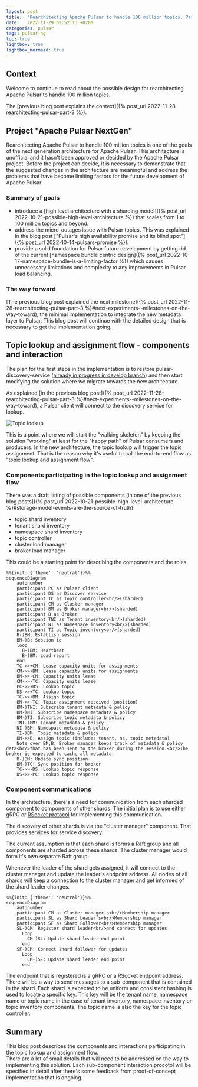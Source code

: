 ```yaml
---
layout: post
title:  "Rearchitecting Apache Pulsar to handle 100 million topics, Part 4"
date:   2022-11-29 09:52:13 +0200
categories: pulsar
tags: pulsar-ng
toc: true
lightbox: true
lightbox_mermaid: true
---
```


## Context

Welcome to continue to read about the possible design for rearchitecting Apache Pulsar to handle 100 million topics.

The [previous blog post explains the context]({% post_url 2022-11-28-rearchitecting-pulsar-part-3 %}).

## Project "Apache Pulsar NextGen"

Rearchitecting Apache Pulsar to handle 100 million topics is one of the goals of the next generation architecture for Apache Pulsar. 
This architecture is unofficial and it hasn't been approved or decided by the Apache Pulsar project. 
Before the project can decide, it is necessary to demonstrate that the suggested changes in the architecture are meaningful and address the problems that have become limiting factors for the future development of Apache Pulsar. 

### Summary of goals

* introduce a [high level architecture with a sharding model]({% post_url 2022-10-21-possible-high-level-architecture %}) that scales from 1 to 100 million topics and beyond.
* address the micro-outages issue with Pulsar topics. This was explained in the blog post ["Pulsar's high availability promise and its blind spot"]({% post_url 2022-10-14-pulsars-promise %}).
* provide a solid foundation for Pulsar future development by getting rid of the current [namespace bundle centric design]({% post_url 2022-10-17-namespace-bundle-is-a-limiting-factor %}) which causes unnecessary limitations and complexity to any improvements in Pulsar load balancing.

### The way forward

[The previous blog post explained the next milestone]({% post_url 2022-11-28-rearchitecting-pulsar-part-3 %}#next-experiments--milestones-on-the-way-toward), the minimal implementation to integrate the new metadata layer to Pulsar.
This blog post will continue with the detailed design that is necessary to get the implementation going.

## Topic lookup and assignment flow - components and interaction

The plan for the first steps in the implementation is to restore pulsar-discovery-service ([already in progress in develop branch](https://github.com/codingthestreams/pulsar/commits/develop)) and then start modifying the solution where we migrate towards the new architecture.

As explained [in the previous blog post]({% post_url 2022-11-28-rearchitecting-pulsar-part-3 %}#next-experiments--milestones-on-the-way-toward), a Pulsar client will connect to the discovery service for lookup.

![Topic lookup](https://pulsar.apache.org/assets/images/binary-protocol-topic-lookup-f013216a8dae04823eb9d39a0f2e264e.png)

This is a point where we will start the "walking skeleton" by keeping the solution "working" at least for the "happy path" of Pulsar consumers and producers.
In the new architecture, the topic lookup will trigger the topic assignment. That is the reason why it's useful to call the end-to-end flow as "topic lookup and assignment flow".

### Components participating in the topic lookup and assignment flow

There was a draft listing of possible components [in one of the previous blog posts]({% post_url 2022-10-21-possible-high-level-architecture %}#storage-model-events-are-the-source-of-truth):
* topic shard inventory
* tenant shard inventory
* namespace shard inventory
* topic controller
* cluster load manager
* broker load manager

This could be a starting point for describing the components and the roles.


```mermaid
%%{init: {'theme': 'neutral'}}%%
sequenceDiagram
    autonumber
    participant PC as Pulsar client
    participant DS as Discover service
    participant TC as Topic controller<br/>(sharded)
    participant CM as Cluster manager
    participant BM as Broker manager<br/>(sharded)
    participant B as Broker
    participant TNI as Tenant inventory<br/>(sharded)
    participant NI as Namespace inventory<br/>(sharded)
    participant TI as Topic inventory<br/>(sharded)
    B-)BM: Establish session
    BM-)B: Session id
    loop 
      B-)BM: Heartbeat
      B-)BM: Load report      
    end 
    TC->>+CM: Lease capacity units for assignments
    CM->>+BM: Lease capacity units for assignments
    BM->>-CM: Capacity units lease
    CM->>-TC: Capacity units lease
    PC->>+DS: Lookup topic
    DS->>+TC: Lookup topic
    TC->>+BM: Assign topic
    BM->>-TC: Topic assignment received (position)
    BM-)TNI: Subscribe tenant metadata & policy
    BM-)NI: Subscribe namespace metadata & policy
    BM-)TI: Subscribe topic metadata & policy
    TNI-)BM: Tenant metadata & policy
    NI-)BM: Namespace metadata & policy
    TI-)BM: Topic metadata & policy
    BM->>B: Assign topic (includes tenant, ns, topic metadata)
    Note over BM,B: Broker manager keeps track of metadata & policy data<br/>that has been sent to the broker during the session.<br/>The broker is expected to cache all metadata.
    B-)BM: Update sync position
    BM-)TC: Sync position for broker
    TC->>-DS: Lookup topic response
    DS->>-PC: Lookup topic response
```


### Component communications

In the architecture, there's a need for communication from each sharded component to components of other shards.
The initial plan is to use either gRPC or [RSocket protocol](https://rsocket.io/) for implementing this communication.

The discovery of other shards is via the "cluster manager" component. That provides services for service discovery.

The current assumption is that each shard is forms a Raft group and all components are sharded across these shards.
The cluster manager would form it's own separate Raft group.

Whenever the leader of the shard gets assigned, it will connect to the cluster manager and update the leader's endpoint address.
All nodes of all shards will keep a connection to the cluster manager and get informed of the shard leader changes.



```mermaid
%%{init: {'theme': 'neutral'}}%%
sequenceDiagram
    autonumber
    participant CM as Cluster manager's<br/>Membership manager
    participant SL as Shard Leader's<br/>Membership manager
    participant SF as Shard Follower<br/>Membership manager
    SL-)CM: Register shard leader<br/>and connect for updates
      Loop
        CM-)SL: Update shard leader end point
      end
    SF-)CM: Connect shard follower for updates
      Loop
        CM-)SF: Update shard leader end point
      end
```

The endpoint that is registered is a gRPC or a RSocket endpoint address. 
There will be a way to send messages to a sub-component that is contained in the shard. Each shard is expected to be uniform and consistent hashing is used to locate a specific key. This key will be the tenant name, namespace name or topic name in the case of tenant inventory, namespace inventory or topic inventory components. The topic name is also the key for the topic controller. 


## Summary

This blog post describes the components and interactions participating in the topic lookup and assignment flow.  
There are a lot of small details that will need to be addressed on the way to implementing this solution. 
Each sub-component interaction procotol will be specified in detail after there's some feedback from proof-of-concept implementation that is ongoing.
